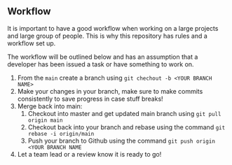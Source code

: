 ## Workflow

It is important to have a good workflow when working on a large projects and large group of people. This is why this repository has rules and a workflow set up.

The workflow will be outlined below and has an assumption that a developer has been issued a task or have something to work on.

1. From the `main` create a branch using `git chechout -b <YOUR BRANCH NAME>`
2. Make your changes in your branch, make sure to make commits consistently to save progress in case stuff breaks!
3. Merge back into main:
    1. Checkout into master and get updated main branch using `git pull origin main`
    2. Checkout back into your branch and rebase using the command `git rebase -i origin/main`
    3. Push your branch to Github using the command `git push origin <YOUR BRANCH NAME`
4. Let a team lead or a review know it is ready to go!